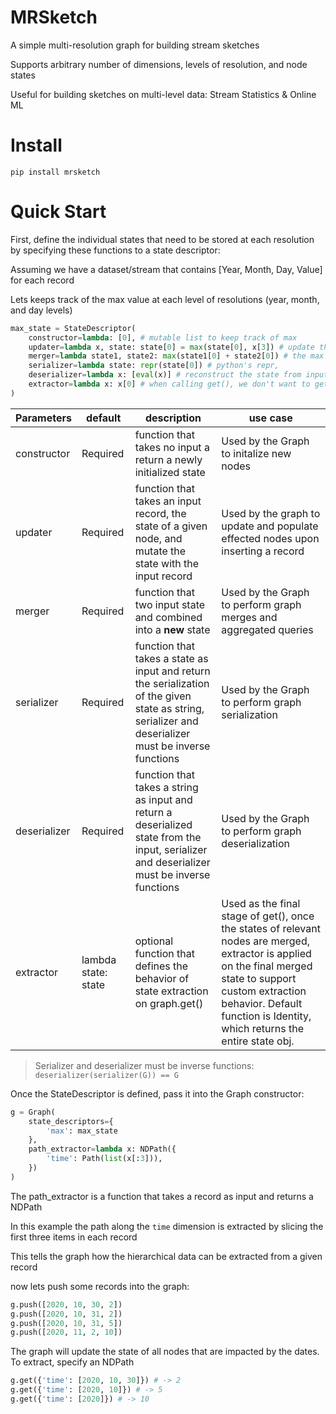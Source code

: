 # MRSketch

A simple multi-resolution graph for building stream sketches

Supports arbitrary number of dimensions, levels of resolution, and node states

Useful for building sketches on multi-level data: Stream Statistics & Online ML

# Install
```
pip install mrsketch
```

# Quick Start

First, define the individual states that need to be stored at each resolution by specifying these functions to a state descriptor: 

Assuming we have a dataset/stream that contains [Year, Month, Day, Value] for each record

Lets keeps track of the max value at each level of resolutions (year, month, and day levels)

```python
max_state = StateDescriptor(
    constructor=lambda: [0], # mutable list to keep track of max
    updater=lambda x, state: state[0] = max(state[0], x[3]) # update the max by comparing with new record's value, 
    merger=lambda state1, state2: max(state1[0] + state2[0]) # the max of two max,
    serializer=lambda state: repr(state[0]) # python's repr,
    deserializer=lambda x: [eval(x)] # reconstruct the state from input string
    extractor=lambda x: x[0] # when calling get(), we don't want to get the list, just the max
)
```

Parameters | default | description | use case
--- | --- | --- | ---
constructor | Required | function that takes no input a return a newly initialized state | Used by the Graph to initalize new nodes
updater | Required | function that takes an input record, the state of a given node, and mutate the state with the input record | Used by the graph to update and populate effected nodes upon inserting a record
merger | Required | function that two input state and combined into a __new__ state | Used by the Graph to perform graph merges and aggregated queries
serializer | Required | function that takes a state as input and return the serialization of the given state as string, serializer and deserializer must be inverse functions | Used by the Graph to perform graph serialization
deserializer | Required | function that takes a string as input and return a deserialized state from the input, serializer and deserializer must be inverse functions | Used by the Graph to perform graph deserialization
extractor | lambda state: state | optional function that defines the behavior of state extraction on graph.get() | Used as the final stage of get(), once the states of relevant nodes are merged, extractor is applied on the final merged state to support custom extraction behavior. Default function is Identity, which returns the entire state obj. 

> Serializer and deserializer must be inverse functions: `deserializer(serializer(G)) == G`

Once the StateDescriptor is defined, pass it into the Graph constructor:

```python
g = Graph(
    state_descriptors={
        'max': max_state
    },
    path_extractor=lambda x: NDPath({
        'time': Path(list(x[:3])),
    })
)
```

The path_extractor is a function that takes a record as input and returns a NDPath 

In this example the path along the `time` dimension is extracted by slicing the first three items in each record

This tells the graph how the hierarchical data can be extracted from a given record


now lets push some records into the graph:
```python
g.push([2020, 10, 30, 2])
g.push([2020, 10, 31, 2])
g.push([2020, 10, 31, 5])
g.push([2020, 11, 2, 10])
```

The graph will update the state of all nodes that are impacted by the dates. To extract, specify an NDPath
```python
g.get({'time': [2020, 10, 30]}) # -> 2
g.get({'time': [2020, 10]}) # -> 5
g.get({'time': [2020]}) # -> 10
```



